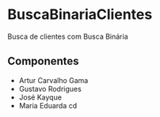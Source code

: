 # BuscaBinariaClientes
Busca de clientes com Busca Binária

## Componentes

- Artur Carvalho Gama
- Gustavo Rodrigues
- José Kayque
- Maria Eduarda 
cd